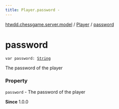 ```yaml
---
title: Player.password - 
---
```


[htwdd.chessgame.server.model](../index.html) / [Player](index.html) / [password](./password.html)

# password

`var password: `[`String`](https://kotlinlang.org/api/latest/jvm/stdlib/kotlin/-string/index.html)

The password of the player

### Property

`password` - The password of the player

**Since**
1.0.0

